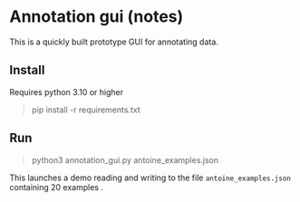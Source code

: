 Annotation gui (notes)
====

This is a quickly built prototype GUI for annotating data.

Install
-----
Requires python 3.10 or higher

> pip install -r requirements.txt



Run
----

> python3 annotation_gui.py antoine_examples.json

This launches a demo reading and writing to the file `antoine_examples.json`
containing 20 examples .





